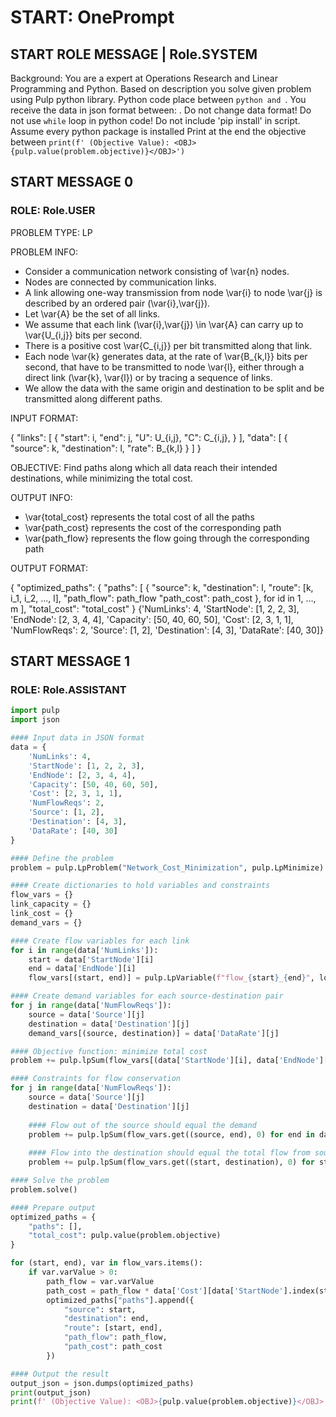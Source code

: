 # START: OnePrompt 
## START ROLE MESSAGE | Role.SYSTEM 
Background: You are a expert at Operations Research and Linear Programming and Python. Based on description you solve given problem using Pulp python library. Python code place between ```python and ```. You receive the data in json format between: <DATA></DATA>. Do not change data format! Do not use `while` loop in python code! Do not include 'pip install' in script. Assume every python package is installed Print at the end the objective between <OBJ></OBJ> `print(f' (Objective Value): <OBJ>{pulp.value(problem.objective)}</OBJ>')`  
## START MESSAGE 0 
### ROLE: Role.USER
<DESCRIPTION>
PROBLEM TYPE: LP

PROBLEM INFO:

- Consider a communication network consisting of \var{n} nodes.
- Nodes are con­nected by communication links.
- A link allowing one-way transmission from node \var{i} to node \var{j} is described by an ordered pair (\var{i},\var{j}). 
- Let \var{A} be the set of all links. 
- We assume that each link (\var{i},\var{j}) \in \var{A} can carry up to \var{U_{i,j}} bits per second. 
- There is a positive cost \var{C_{i,j}} per bit transmitted along that link. 
- Each node \var{k} generates data, at the rate of \var{B_{k,l}} bits per second, that have to be transmitted to node \var{l}, either through a direct link (\var{k}, \var{l}) or by tracing a sequence of links. 
- We allow the data with the same origin and destination to be split and be transmitted along different paths.

INPUT FORMAT:

{
    "links": [
       {
        "start": i,
        "end": j,
        "U": U_{i,j},
        "C": C_{i,j},
       }
    ],
    "data": [
        {
            "source": k,
            "destination": l,
            "rate": B_{k,l}
        }
    ]
}


OBJECTIVE: Find paths along which all data reach their intended destinations, while minimizing the total cost. 



OUTPUT INFO:
- \var{total_cost} represents the total cost of all the paths
- \var{path_cost} represents the cost of the corresponding path
- \var{path_flow} represents the flow going through the corresponding path

OUTPUT FORMAT:

{
    "optimized_paths": {
        "paths": [
            {
                "source": k,
                "destination": l,
                "route": [k, i_1, i_2, ..., l],
                "path_flow": path_flow
                "path_cost": path_cost
            },
            for id in 1, ..., m 
        ],
    "total_cost": "total_cost"
}
</DESCRIPTION>
<DATA>
{'NumLinks': 4, 'StartNode': [1, 2, 2, 3], 'EndNode': [2, 3, 4, 4], 'Capacity': [50, 40, 60, 50], 'Cost': [2, 3, 1, 1], 'NumFlowReqs': 2, 'Source': [1, 2], 'Destination': [4, 3], 'DataRate': [40, 30]}</DATA>


## START MESSAGE 1 
### ROLE: Role.ASSISTANT
```python
import pulp
import json

#### Input data in JSON format
data = {
    'NumLinks': 4,
    'StartNode': [1, 2, 2, 3],
    'EndNode': [2, 3, 4, 4],
    'Capacity': [50, 40, 60, 50],
    'Cost': [2, 3, 1, 1],
    'NumFlowReqs': 2,
    'Source': [1, 2],
    'Destination': [4, 3],
    'DataRate': [40, 30]
}

#### Define the problem
problem = pulp.LpProblem("Network_Cost_Minimization", pulp.LpMinimize)

#### Create dictionaries to hold variables and constraints
flow_vars = {}
link_capacity = {}
link_cost = {}
demand_vars = {}

#### Create flow variables for each link
for i in range(data['NumLinks']):
    start = data['StartNode'][i]
    end = data['EndNode'][i]
    flow_vars[(start, end)] = pulp.LpVariable(f"flow_{start}_{end}", lowBound=0, upBound=data['Capacity'][i])

#### Create demand variables for each source-destination pair
for j in range(data['NumFlowReqs']):
    source = data['Source'][j]
    destination = data['Destination'][j]
    demand_vars[(source, destination)] = data['DataRate'][j]

#### Objective function: minimize total cost
problem += pulp.lpSum(flow_vars[(data['StartNode'][i], data['EndNode'][i])] * data['Cost'][i] for i in range(data['NumLinks'])), "Total_Cost"

#### Constraints for flow conservation
for j in range(data['NumFlowReqs']):
    source = data['Source'][j]
    destination = data['Destination'][j]
    
    #### Flow out of the source should equal the demand
    problem += pulp.lpSum(flow_vars.get((source, end), 0) for end in data['EndNode'] if (source, end) in flow_vars) >= demand_vars[(source, destination)], f"Demand_Constraint_{source}_{destination}"
    
    #### Flow into the destination should equal the total flow from sources to the destination
    problem += pulp.lpSum(flow_vars.get((start, destination), 0) for start in data['StartNode'] if (start, destination) in flow_vars) >= demand_vars[(source, destination)], f"Supply_Constraint_{source}_{destination}"

#### Solve the problem
problem.solve()

#### Prepare output
optimized_paths = {
    "paths": [],
    "total_cost": pulp.value(problem.objective)
}

for (start, end), var in flow_vars.items():
    if var.varValue > 0:
        path_flow = var.varValue
        path_cost = path_flow * data['Cost'][data['StartNode'].index(start)]
        optimized_paths["paths"].append({
            "source": start,
            "destination": end,
            "route": [start, end],
            "path_flow": path_flow,
            "path_cost": path_cost
        })

#### Output the result
output_json = json.dumps(optimized_paths)
print(output_json)
print(f' (Objective Value): <OBJ>{pulp.value(problem.objective)}</OBJ>')
```

